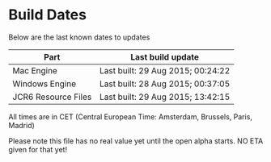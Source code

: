 # Build Dates

Below are the last known dates to updates

Part | Last build update
-----|-----
Mac Engine | Last built: 29 Aug 2015; 00:24:22
Windows Engine | Last built: 28 Aug 2015; 00:37:05
JCR6 Resource Files | Last built: 29 Aug 2015; 13:42:15
All times are in CET (Central European Time: Amsterdam, Brussels, Paris, Madrid)


Please note this file has no real value yet until the open alpha starts. NO ETA given for that yet!
